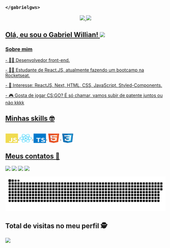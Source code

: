 ### `</gabrielgws>`

<div align="center">
  <a href="https://github.com/gabrielgws">
  <img height="180em" src="https://github-readme-stats.vercel.app/api/top-langs/?username=[gabrielgws]&layout=compact&langs_count=7&theme=tokyonight"/>
  <img height="180em" src="https://github-readme-stats.vercel.app/api?username=[gabrielgws]&show_icons=true&theme=tokyonight&include_all_commits=true&count_private=true"/>
</div>
  
## Olá, eu sou o Gabriel Willian! <img src="https://raw.githubusercontent.com/iampavangandhi/iampavangandhi/master/gifs/Hi.gif" width="30px"></h2>

### Sobre mim
<div style="display: inline_block">
<p> - 👨‍💻 Desenvolvedor front-end. </p>
<p> - 👨‍🎓 Estudante de React.JS, atualmente fazendo um bootcamp na Rocketseat. </p>
<p> - 🎯 Interesse: ReactJS, Next, HTML, CSS, JavaScript, Styled-Components. </p>
<p> - 🎮 Gosta de jogar CS:GO? É só chamar, vamos subir de patente juntos ou não kkkk </p>
</div>

## Minhas skills :nerd_face:  
<div style="display: inline_block"><br>
  <img align="center" alt="Js" height="30" width="40" src="https://raw.githubusercontent.com/devicons/devicon/master/icons/javascript/javascript-plain.svg">
  <img align="center" alt="React" height="30" width="40" src="https://raw.githubusercontent.com/devicons/devicon/master/icons/react/react-original.svg">
  <img align="center" alt="Ts" height="30" width="40" src="https://raw.githubusercontent.com/devicons/devicon/master/icons/typescript/typescript-plain.svg">
  <img align="center" alt="HTML" height="30" width="40" src="https://raw.githubusercontent.com/devicons/devicon/master/icons/html5/html5-original.svg">
  <img align="center" alt="CSS" height="30" width="40" src="https://raw.githubusercontent.com/devicons/devicon/master/icons/css3/css3-original.svg">
</div>
  
  ##
  
  ## Meus contatos :iphone:  
  <div> 
  <a href="https://www.linkedin.com/in/gabriel-willian-63a21b100/" target="_blank"><img src="https://img.shields.io/badge/-LinkedIn-%230077B5?style=for-the-badge&logo=linkedin&logoColor=white" target="_blank"></a> 
  <a href="https://instagram.com/gabrielgws" target="_blank"><img src="https://img.shields.io/badge/-Instagram-%23E4405F?style=for-the-badge&logo=instagram&logoColor=white" target="_blank"></a>
  <a href = "mailto:gabrielgws10@gmail.com"><img src="https://img.shields.io/badge/-Gmail-%23333?style=for-the-badge&logo=gmail&logoColor=white" target="_blank"></a>
  <a href = "https://mywhats.net/gabrielgws"><img src="https://img.shields.io/badge/WhatsApp-25D366?style=for-the-badge&logo=whatsapp&logoColor=white" target="_blank"></a>  
 
  ![Snake animation](https://github.com/gabrielgws/gabrielgws/blob/output/github-contribution-grid-snake.svg)
 
</div>

 ## Total de visitas no meu perfil :detective: <br>
 <p style="display: inline_block"> 
   <img alingn="center" src="https://profile-counter.glitch.me/gabrielgws/count.svg" />
 </p>
